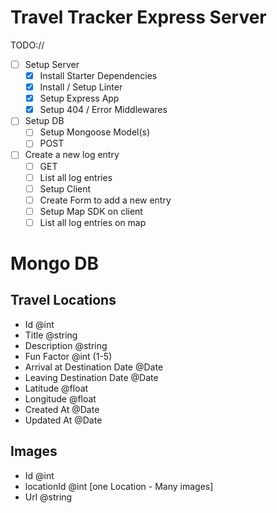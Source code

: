 # Travel Tracker Express Server

TODO://
* [ ] Setup Server
  * [x] Install Starter Dependencies
  * [x] Install / Setup Linter
  * [x] Setup Express App
  * [x] Setup 404 / Error Middlewares
* [ ] Setup DB
  * [ ] Setup Mongoose Model(s)
  * [ ] POST
* [ ] Create a new log entry
  * [ ] GET
  * [ ] List all log entries
  * [ ] Setup Client
  * [ ] Create Form to add a new entry
  * [ ] Setup Map SDK on client
  * [ ] List all log entries on map

# Mongo DB

## Travel Locations

- Id @int
- Title @string
- Description @string
- Fun Factor @int (1-5)
- Arrival at Destination Date @Date
- Leaving Destination Date @Date
- Latitude @float
- Longitude @float
- Created At @Date
- Updated At @Date

## Images

- Id @int
- locationId @int [one Location - Many images]
- Url @string
